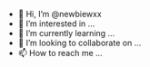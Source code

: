 - 👋 Hi, I’m @newbiewxx
- 👀 I’m interested in ...
- 🌱 I’m currently learning ...
- 💞️ I’m looking to collaborate on ...
- 📫 How to reach me ...

<!---
newbiewxx/newbiewxx is a ✨ special ✨ repository because its `README.md` (this file) appears on your GitHub profile.
You can click the Preview link to take a look at your changes.
--->
